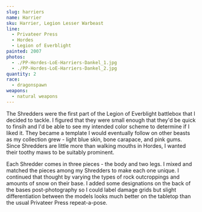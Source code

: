 ```yaml
---
slug: harriers
name: Harrier
sku: Harrier, Legion Lesser Warbeast
line:
  - Privateer Press
  - Hordes
  - Legion of Everblight
painted: 2007
photos:
  - ./PP-Hordes-LoE-Harriers-Dankel_1.jpg
  - ./PP-Hordes-LoE-Harriers-Dankel_2.jpg
quantity: 2
race:
  - dragonspawn
weapons:
  - natural weapons
---
```


The Shredders were the first part of the Legion of Everblight battlebox that I decided to tackle. I figured that they were small enough that they'd be quick to finsih and I'd be able to see my intended color scheme to determine if I liked it. They became a template I would eventually follow on other beasts as my collection grew - light blue skin, bone carapace, and pink gums. Since Shredders are little more than walking mouths in Hordes, I wanted their toothy maws to be suitably prominent.

Each Shredder comes in three pieces - the body and two legs. I mixed and matched the pieces among my Shredders to make each one unique. I continued that thought by varying the types of rock outcroppings and amounts of snow on their base. I added some designations on the back of the bases post-photography so I could label damage grids but slight differentiation between the models looks much better on the tabletop than the usual Privateer Press repeat-a-pose.
